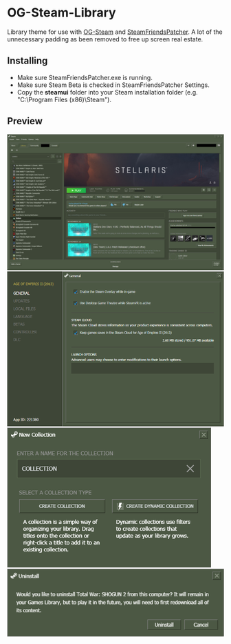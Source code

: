 # OG-Steam-Library
Library theme for use with <a href="https://github.com/ungstein/OG-Steam">OG-Steam</a> and <a href="https://github.com/PhantomGamers/SteamFriendsPatcher">SteamFriendsPatcher<a>. A lot of the unnecessary padding as been removed to free up screen real estate.

Installing
-

* Make sure SteamFriendsPatcher.exe is running.
* Make sure Steam Beta is checked in SteamFriendsPatcher Settings.
* Copy the **steamui** folder into your Steam installation folder (e.g. "C:\Program Files (x86)\Steam").

 Preview
 -
 ![Preview](media/OG-Steam-Library.png)
 ![Preview](media/AppDetails.png)
 ![Preview](media/NewCollection.png)
 ![Preview](media/Uninstall.png)
 
